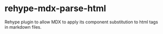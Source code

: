 # rehype-mdx-parse-html
Rehype plugin to allow MDX to apply its component substitution to html tags in markdown files.

